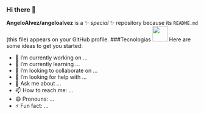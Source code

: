 ### Hi there 👋

**AngeloAlvez/angeloalvez** is a ✨ _special_ ✨ repository because its `README.md` (this file) appears on your GitHub profile.
###Tecnologias
<img src="https://cdn.jsdelivr.net/gh/devicons/devicon/icons/css3/css3-original-wordmark.svg" width="40" height="40"/>
Here are some ideas to get you started:

- 🔭 I’m currently working on ...
- 🌱 I’m currently learning ...
- 👯 I’m looking to collaborate on ...
- 🤔 I’m looking for help with ...
- 💬 Ask me about ...
- 📫 How to reach me: ...
- 😄 Pronouns: ...
- ⚡ Fun fact: ...

